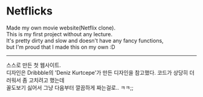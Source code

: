# Netflicks
Made my own movie website(Netflix clone).  
This is my first project without any lecture.  
It's pretty dirty and slow and doesn't have any fancy functions,  
but I'm proud that I made this on my own :D  

---
스스로 만든 첫 웹사이트.  
디자인은 Dribbble의 'Deniz Kurtcepe'가 만든 디자인을 참고했다.
코드가 상당히 더러워서 좀 고치려고 했는데  
꼴도보기 싫어서 그냥 다음부터 깔끔하게 짜는걸로.. ㅋㅋ;;  
